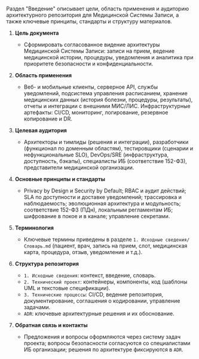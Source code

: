 Раздел "Введение" описывает цели, область применения и аудиторию архитектурного репозитория для Медицинской Системы Записи, а также ключевые принципы, стандарты и структуру материалов.

1. **Цель документа**
    - Сформировать согласованное видение архитектуры Медицинской Системы Записи: записи на прием, ведение медицинской истории, процедуры, уведомления и аналитика при приоритете безопасности и конфиденциальности.

2. **Область применения**
    - Веб- и мобильные клиенты, серверное API, службы уведомлений, подсистема управления расписанием, хранение медицинских данных (история болезни, процедуры, результаты), отчеты и интеграции с внешними МИС/ЛИС. Инфраструктурные артефакты: CI/CD, мониторинг, логирование, резервное копирование и DR.

3. **Целевая аудитория**
    - Архитекторы и тимлиды (решения и интеграции), разработчики (функционал по доменным областям), тестировщики (сценарии и нефункциональные SLO), DevOps/SRE (инфраструктура, доступность, бэкапы), специалисты ИБ (соответствие 152-ФЗ), представители медицинской организации.

4. **Основные принципы и стандарты**
    - Privacy by Design и Security by Default; RBAC и аудит действий; SLA по доступности и доставке уведомлений; трассировка и наблюдаемость; эволюционная архитектура и модульность; соответствие 152-ФЗ (ПДн), локальным регламентам ИБ; шифрование в покое и в канале; управление секретами.

5. **Терминология**
    - Ключевые термины приведены в разделе `1. Исходные сведения/Словарь.md` (пациент, врач, запись на прием, слот, медицинская карта, процедура, отзыв, уведомление и т.д.).

6. **Структура репозитория**
    - `1. Исходные сведения`: контекст, введение, словарь.
    - `2. Технический проект`: контейнеры, компоненты, код (шаблоны UML и текстовые спецификации).
    - `3. Технические процессы`: CI/CD, ведение репозитория, документирование, соглашения о кодировании, управление задачами.
    - `ADR`: ключевые архитектурные решения и их обоснование.

7. **Обратная связь и контакты**
    - Предложения и вопросы оформляются через систему задач проекта; вопросы безопасности согласуются со специалистами ИБ организации; решения по архитектуре фиксируются в `ADR`.


